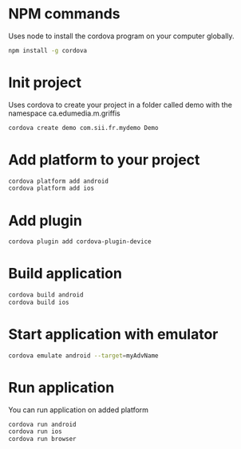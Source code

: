 # NPM commands

Uses node to install the cordova program on your computer globally.

```bash
npm install -g cordova
```

# Init project

Uses cordova to create your project in a folder called demo with the namespace ca.edumedia.m.griffis

```bash
cordova create demo com.sii.fr.mydemo Demo
```

# Add platform to your project

```bash
cordova platform add android
cordova platform add ios
```

# Add plugin

```bash
cordova plugin add cordova-plugin-device
```

# Build application

```bash
cordova build android
cordova build ios
```

# Start application with emulator

```bash
cordova emulate android --target=myAdvName
```

# Run application

You can run application on added platform

```bash
cordova run android
cordova run ios
cordova run browser
```